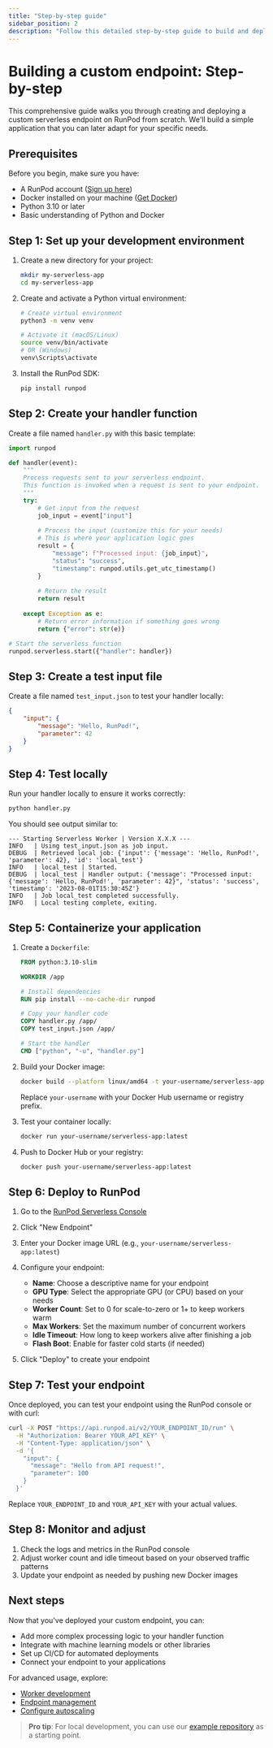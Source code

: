 ```yaml
---
title: "Step-by-step guide"
sidebar_position: 2
description: "Follow this detailed step-by-step guide to build and deploy a custom serverless endpoint on RunPod. Set up your development environment, create a handler, and deploy your application."
---
```


# Building a custom endpoint: Step-by-step

This comprehensive guide walks you through creating and deploying a custom serverless endpoint on RunPod from scratch. We'll build a simple application that you can later adapt for your specific needs.

## Prerequisites

Before you begin, make sure you have:
- A RunPod account ([Sign up here](https://www.runpod.io/console/serverless))
- Docker installed on your machine ([Get Docker](https://docs.docker.com/get-docker/))
- Python 3.10 or later
- Basic understanding of Python and Docker

## Step 1: Set up your development environment

1. Create a new directory for your project:
   ```bash
   mkdir my-serverless-app
   cd my-serverless-app
   ```

2. Create and activate a Python virtual environment:
   ```bash
   # Create virtual environment
   python3 -m venv venv

   # Activate it (macOS/Linux)
   source venv/bin/activate
   # OR (Windows)
   venv\Scripts\activate
   ```

3. Install the RunPod SDK:
   ```bash
   pip install runpod
   ```

## Step 2: Create your handler function

Create a file named `handler.py` with this basic template:

```python
import runpod

def handler(event):
    """
    Process requests sent to your serverless endpoint.
    This function is invoked when a request is sent to your endpoint.
    """
    try:
        # Get input from the request
        job_input = event["input"]
        
        # Process the input (customize this for your needs)
        # This is where your application logic goes
        result = {
            "message": f"Processed input: {job_input}",
            "status": "success",
            "timestamp": runpod.utils.get_utc_timestamp()
        }
        
        # Return the result
        return result
        
    except Exception as e:
        # Return error information if something goes wrong
        return {"error": str(e)}

# Start the serverless function
runpod.serverless.start({"handler": handler})
```

## Step 3: Create a test input file

Create a file named `test_input.json` to test your handler locally:

```json
{
    "input": {
        "message": "Hello, RunPod!",
        "parameter": 42
    }
}
```

## Step 4: Test locally

Run your handler locally to ensure it works correctly:

```bash
python handler.py
```

You should see output similar to:

```
--- Starting Serverless Worker | Version X.X.X ---
INFO   | Using test_input.json as job input.
DEBUG  | Retrieved local job: {'input': {'message': 'Hello, RunPod!', 'parameter': 42}, 'id': 'local_test'}
INFO   | local_test | Started.
DEBUG  | local_test | Handler output: {'message': "Processed input: {'message': 'Hello, RunPod!', 'parameter': 42}", 'status': 'success', 'timestamp': '2023-08-01T15:30:45Z'}
INFO   | Job local_test completed successfully.
INFO   | Local testing complete, exiting.
```

## Step 5: Containerize your application

1. Create a `Dockerfile`:
   ```dockerfile
   FROM python:3.10-slim

   WORKDIR /app
   
   # Install dependencies
   RUN pip install --no-cache-dir runpod
   
   # Copy your handler code
   COPY handler.py /app/
   COPY test_input.json /app/
   
   # Start the handler
   CMD ["python", "-u", "handler.py"]
   ```

2. Build your Docker image:
   ```bash
   docker build --platform linux/amd64 -t your-username/serverless-app:latest .
   ```

   Replace `your-username` with your Docker Hub username or registry prefix.

3. Test your container locally:
   ```bash
   docker run your-username/serverless-app:latest
   ```

4. Push to Docker Hub or your registry:
   ```bash
   docker push your-username/serverless-app:latest
   ```

## Step 6: Deploy to RunPod

1. Go to the [RunPod Serverless Console](https://www.runpod.io/console/serverless)
2. Click "New Endpoint"
3. Enter your Docker image URL (e.g., `your-username/serverless-app:latest`)
4. Configure your endpoint:
   - **Name**: Choose a descriptive name for your endpoint
   - **GPU Type**: Select the appropriate GPU (or CPU) based on your needs
   - **Worker Count**: Set to 0 for scale-to-zero or 1+ to keep workers warm
   - **Max Workers**: Set the maximum number of concurrent workers
   - **Idle Timeout**: How long to keep workers alive after finishing a job
   - **Flash Boot**: Enable for faster cold starts (if needed)

5. Click "Deploy" to create your endpoint

## Step 7: Test your endpoint

Once deployed, you can test your endpoint using the RunPod console or with curl:

```bash
curl -X POST "https://api.runpod.ai/v2/YOUR_ENDPOINT_ID/run" \
  -H "Authorization: Bearer YOUR_API_KEY" \
  -H "Content-Type: application/json" \
  -d '{
    "input": {
      "message": "Hello from API request!",
      "parameter": 100
    }
  }'
```

Replace `YOUR_ENDPOINT_ID` and `YOUR_API_KEY` with your actual values.

## Step 8: Monitor and adjust

1. Check the logs and metrics in the RunPod console
2. Adjust worker count and idle timeout based on your observed traffic patterns
3. Update your endpoint as needed by pushing new Docker images

## Next steps

Now that you've deployed your custom endpoint, you can:

- Add more complex processing logic to your handler function
- Integrate with machine learning models or other libraries
- Set up CI/CD for automated deployments
- Connect your endpoint to your applications

For advanced usage, explore:

- [Worker development](workers/overview.md)
- [Endpoint management](endpoints/manage-endpoints.md)
- [Configure autoscaling](manage/scaling.md)

> **Pro tip**: For local development, you can use our [example repository](https://github.com/runpod-workers/worker-basic) as a starting point.
